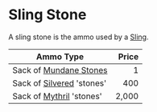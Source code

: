 # Sling Stone

A sling stone is the ammo used by a [Sling](../Ranged%20Weapons/Sling.md).

| Ammo Type                                                                       | Price |
| ------------------------------------------------------------------------------- | ----: |
| Sack of [Mundane Stones](../../Material%20Properties/Mundane%20Property.md)     |     1 |
| Sack of [Silvered](../../Material%20Properties/Silvered%20Property.md) 'stones' |   400 |
| Sack of [Mythril](../../../Magic/Spellcasting/Mythril.md) 'stones'              | 2,000 |

